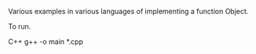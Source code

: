 Various examples in various languages of implementing a function Object.

To run.

C++
    g++ -o main *.cpp